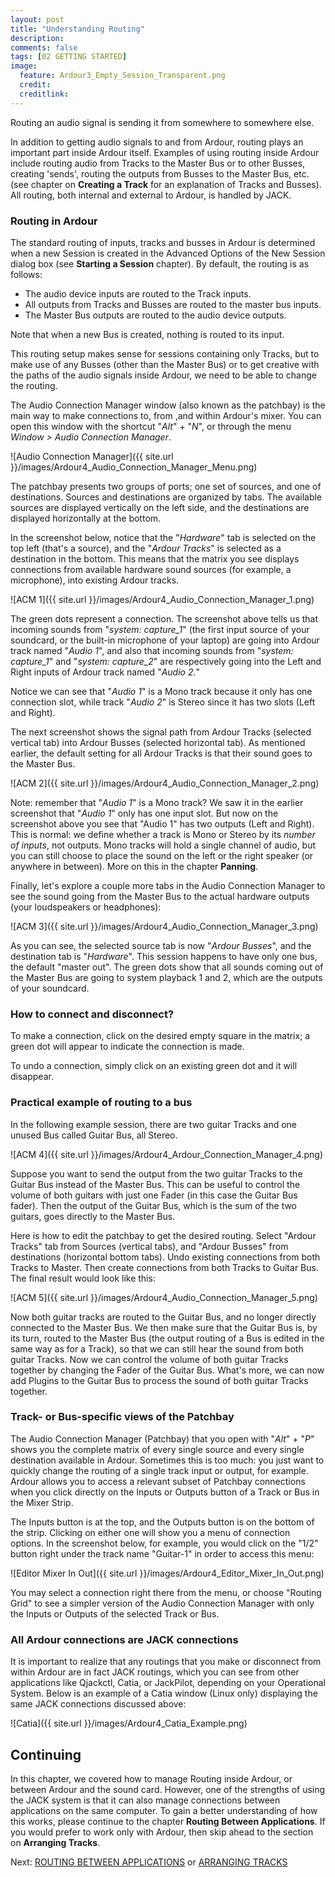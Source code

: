 ```yaml
---
layout: post
title: "Understanding Routing"
description:
comments: false 
tags: [02 GETTING STARTED]
image:
  feature: Ardour3_Empty_Session_Transparent.png
  credit:  
  creditlink:  
---
```


Routing an audio signal is sending it from somewhere to somewhere else.

In addition to getting audio signals to and from Ardour, routing plays
an important part inside Ardour itself. Examples of using routing inside
Ardour include routing audio from Tracks to the Master Bus or to other
Busses, creating 'sends', routing the outputs from Busses to the Master
Bus, etc. (see chapter on **Creating a Track** for an explanation of
Tracks and Busses). All routing, both internal and external to Ardour,
is handled by JACK.

### Routing in Ardour

The standard routing of inputs, tracks and busses in Ardour is
determined when a new Session is created in the Advanced Options of the
New Session dialog box (see **Starting a Session** chapter). By default,
the routing is as follows:

-   The audio device inputs are routed to the Track inputs.
-   All outputs from Tracks and Busses are routed to the master bus
    inputs.
-   The Master Bus outputs are routed to the audio device outputs.

Note that when a new Bus is created, nothing is routed to its input.

This routing setup makes sense for sessions containing only Tracks, but
to make use of any Busses (other than the Master Bus) or to get creative
with the paths of the audio signals inside Ardour, we need to be able to
change the routing. 

The Audio Connection Manager window (also known as the patchbay) is the
main way to make connections to, from ,and within Ardour's mixer. You
can open this window with the shortcut "*Alt*" + "*N*", or through the
menu *Window > Audio Connection Manager*.

![Audio Connection Manager]({{ site.url }}/images/Ardour4_Audio_Connection_Manager_Menu.png) 

The patchbay presents two groups of ports; one set of sources, and one
of destinations. Sources and destinations are organized by tabs. The
available sources are displayed vertically on the left side, and the
destinations are displayed horizontally at the bottom.

In the screenshot below, notice that the "*Hardware*" tab is selected on
the top left (that's a source), and the "*Ardour Tracks*" is selected as
a destination in the bottom. This means that the matrix you see displays
connections from available hardware sound sources (for example, a
microphone), into existing Ardour tracks.  

![ACM 1]({{ site.url }}/images/Ardour4_Audio_Connection_Manager_1.png) 

The green dots represent a connection. The screenshot above tells us
that incoming sounds from "*system: capture\_1*" (the first input source
of your soundcard, or the built-in microphone of your laptop) are going
into Ardour track named "*Audio 1*", and also that incoming sounds from
"*system: capture\_1*" and "*system: capture\_2*" are respectively going
into the Left and Right inputs of Ardour track named "*Audio 2.*" 

Notice we can see that "*Audio 1*" is a Mono track because it only has
one connection slot, while track "*Audio 2*" is Stereo since it has two
slots (Left and Right).

The next screenshot shows the signal path from Ardour Tracks (selected
vertical tab) into Ardour Busses (selected horizontal tab). As mentioned
earlier, the default setting for all Ardour Tracks is that their sound
goes to the Master Bus.

![ACM 2]({{ site.url }}/images/Ardour4_Audio_Connection_Manager_2.png) 

Note: remember that "*Audio 1*" is a Mono track? We saw it in the
earlier screenshot that "*Audio 1*" only has one input slot. But now on
the screenshot above you see that "Audio 1" has two outputs (Left and
Right). This is normal: we define whether a track is Mono or Stereo by
its *number of inputs*, not outputs. Mono tracks will hold a single
channel of audio, but you can still choose to place the sound on the
left or the right speaker (or anywhere in between). More on this in the
chapter **Panning**.

Finally, let's explore a couple more tabs in the Audio Connection
Manager to see the sound going from the Master Bus to the actual
hardware outputs (your loudspeakers or headphones):

![ACM 3]({{ site.url }}/images/Ardour4_Audio_Connection_Manager_3.png) 

As you can see, the selected source tab is now "*Ardour Busses*", and
the destination tab is "*Hardware*". This session happens to have only
one bus, the default "master out". The green dots show that all sounds
coming out of the Master Bus are going to system playback 1 and 2, which
are the outputs of your soundcard. 

### How to connect and disconnect?

To make a connection, click on the desired empty square in the matrix; a
green dot will appear to indicate the connection is made.

To undo a connection, simply click on an existing green dot and it will
disappear.

### Practical example of routing to a bus 

In the following example session, there are two guitar Tracks and one
unused Bus called Guitar Bus, all Stereo.

![ACM 4]({{ site.url }}/images/Ardour4_Ardour_Connection_Manager_4.png) 

Suppose you want to send the output from the two guitar Tracks to the
Guitar Bus instead of the Master Bus. This can be useful to control the
volume of both guitars with just one Fader (in this case the Guitar Bus
fader). Then the output of the Guitar Bus, which is the sum of the two
guitars, goes directly to the Master Bus.

Here is how to edit the patchbay to get the desired routing. Select
"Ardour Tracks" tab from Sources (vertical tabs), and "Ardour Busses"
from destinations (horizontal bottom tabs). Undo existing connections
from both Tracks to Master. Then create connections from both Tracks to
Guitar Bus. The final result would look like this: 

![ACM 5]({{ site.url }}/images/Ardour4_Audio_Connection_Manager_5.png) 

Now both guitar tracks are routed to the Guitar Bus, and no longer
directly connected to the Master Bus. We then make sure that the Guitar
Bus is, by its turn, routed to the Master Bus (the output routing of a
Bus is edited in the same way as for a Track), so that we can still hear
the sound from both guitar Tracks. Now we can control the volume of both
guitar Tracks together by changing the Fader of the Guitar Bus. What's
more, we can now add Plugins to the Guitar Bus to process the sound of
both guitar Tracks together.

### Track- or Bus-specific views of the Patchbay

The Audio Connection Manager (Patchbay) that you open with "*Alt*" +
"*P*" shows you the complete matrix of every single source and every
single destination available in Ardour. Sometimes this is too much: you just want
to quickly change the routing of a single track input or output, for example.
Ardour allows you to access a relevant subset of Patchbay connections when
you click directly on the Inputs or Outputs button of a Track or Bus in
the Mixer Strip.

The Inputs button is at the top, and the Outputs button is on the bottom
of the strip. Clicking on either one will show you a menu of connection options. In the screenshot below, for example, you would click on the "1/2" button right under the track name "Guitar-1" in order to access this menu:

![Editor Mixer In Out]({{ site.url }}/images/Ardour4_Editor_Mixer_In_Out.png)

 You may select a connection right there from the menu, or choose "Routing Grid" to see a simpler version of the Audio Connection Manager with only the Inputs or Outputs of the selected Track or Bus. 

### All Ardour connections are JACK connections

It is important to realize that any routings that you make or disconnect
from within Ardour are in fact JACK routings, which you can see from
other applications like Qjackctl, Catia, or JackPilot, depending on your
Operational System. Below is an example of a Catia window (Linux only)
displaying the same JACK connections discussed above:

![Catia]({{ site.url }}/images/Ardour4_Catia_Example.png) 

Continuing
----------

In this chapter, we covered how to manage Routing inside Ardour, or
between Ardour and the sound card. However, one of the strengths of
using the JACK system is that it can also manage connections between
applications on the same computer. To gain a better understanding of how
this works, please continue to the chapter **Routing Between
Applications**. If you would prefer to work only with Ardour, then skip
ahead to the section on **Arranging Tracks**.

Next: [ROUTING BETWEEN APPLICATIONS](../routing-between-applications) or [ARRANGING TRACKS](../arranging-tracks)


 
